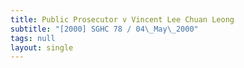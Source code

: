 ```yaml
---
title: Public Prosecutor v Vincent Lee Chuan Leong
subtitle: "[2000] SGHC 78 / 04\_May\_2000"
tags: null
layout: single
---
```


